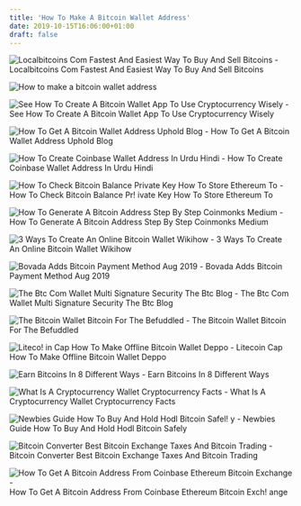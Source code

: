 ```yaml
---
title: 'How To Make A Bitcoin Wallet Address'
date: 2019-10-15T16:06:00+01:00
draft: false
---
```


![Localbitcoins Com Fastest And Easiest Way To Buy And Sell Bitcoins - ](https://localbitcoins.com/cached-static/img/guides/faq/howto_send_001.87121bde6fd7.png "Localbitcoins Com Fastest And Easiest Way To Buy And Sell Bitcoins | How to make a bitcoin wallet address") Localbitcoins Com Fastest And Easiest Way To Buy And Sell Bitcoins

![How to make a bitcoin wallet address](http://i.stack.imgur.com/bvn4l.png "How to make a bitcoin wallet address") 

![See How To Create A Bitcoin Wallet App To Use Cryptocurrency Wisely - ](https://www.cleveroad.com/images/article-previews/bitcoinJ.png "See How To Create A Bitcoin Wallet App To Use Cryptocurrency Wisely | How to make a bitcoin wallet address") See How To Create A Bitcoin Wallet App To Use Cryptocurrency Wisely

![How To Get A Bitcoin Wallet Address Uphold Blog - ](https://uphold.com/en/blog/wp-content/uploads/2018/06/BITCOIN-WALLET_FEATURED-1-750x422.png "How To Get A Bitcoin Wallet Address Uphold Blog | How to make a bitcoin wallet address") How To Get A Bitcoin Wallet Address Uphold Blog

![How To Create Coinbase Wallet Address In Urdu Hindi - ](https://i.ytimg.com/vi/2ReRssVedgw/maxresdefault.jpg "How To Create Coinbase Wallet Address In Urdu Hindi | How to make a bitcoin wallet address") How To Create Coinbase Wallet Address In Urdu Hindi

![How To Check Bitcoin Balance Private Key How To Store Ethereum To - ](https://i2.wp.com/sebfor.com/wp-content/uploads/2017/09/Image-2.png?resize\u003d565,617 "How To Check Bitcoin Balance Private Key How To Store Ethereum To | How to make!    a bitcoin wallet address") How To Check Bitcoin Balance Pr! ivate Key How To Store Ethereum To

![How To Generate A Bitcoin Address Step By Step Coinmonks Medium - ](https://miro.medium.com/max/996/0*1S3ycUgSmsKkw9SD.jpg "How To Generate A Bitcoin Address Step By Step Coinmonks Medium | How to make a bitcoin wallet address") How To Generate A Bitcoin Address Step By Step Coinmonks Medium

![3 Ways To Create An Online Bitcoin Wallet Wikihow - ](https://www.wikihow.com/images/thumb/a/ab/Create-an-Online-Bitcoin-Wallet-Step-2-Version-2.jpg/aid1757650-v4-728px-Create-an-Online-Bitcoin-Wallet-Step-2-Version-2.jpg "3 Ways To Create An Online Bitcoin Wallet Wikihow | How to make a bitcoin wallet address") 3 Ways To Create An Online Bitcoin Wallet Wikihow

![Bovada Adds Bitcoin Payment Method Aug 2019 - ](https://bettingsitesusa.net/wp-content/uploads/2016/05/bovada-bitcoin-address.jpg "Bovada Adds Bitcoin Payment Method Aug 2019 | How to make a bitcoin wallet address") Bovada Adds Bitcoin Payment Method Aug 2019

![The Btc Com Wallet Multi Signature Security The Btc Blog - ](https://miro.medium.com/max/700/1*CKYAbO1-KYNXYxc9x7negQ.png "The Btc Com Wallet Multi Signature Security The Btc Blog | How to make a bitcoin wallet address") The Btc Com Wallet Multi Signature Security The Btc Blog

![The Bitcoin Wallet Bitcoin For The Befuddled - ](https://ebrary.net/imag/edu/bar_bfbuf/image006.jpg "The Bitcoin Wallet Bitcoin For The Befuddled | How to make a bitcoin wallet address") The Bitcoin Wallet Bitcoin For The Befuddled

![Liteco!   in Cap How To Make Offline Bitcoin Wallet Deppo - ](https://cdn-images-1.medium.com/max/1024/0*gFPnRKs6nGqQ3aSz. "Litecoin Cap!    How To Make Offline Bitcoin Wallet Deppo | How to make a bitcoin wallet address") Litecoin Cap How To Make Offline Bitcoin Wallet Deppo

![Earn Bitcoins In 8 Different Ways - ](http://earn-bitcoins.com/images/earn-bitcoins-donations-qr-code.png "Earn Bitcoins In 8 Different Ways | How to make a bitcoin wallet address") Earn Bitcoins In 8 Different Ways

![What Is A Cryptocurrency Wallet Cryptocurrency Facts - ](https://media.cryptocurrencyfacts.com/2015/06/bitcoin-wallet1.png "What Is A Cryptocurrency Wallet Cryptocurrency Facts | How to make a bitcoin wallet address") What Is A Cryptocurrency Wallet Cryptocurrency Facts

![Newbies Guide How To Buy And Hold Hodl Bitcoin Safel!   y - ](https://bestbitcoinexchange.com/wp-content/uploads/2017/10/coinbase-my-wallet-address.gif "Newbies Guide How To Buy And Hold Hodl Bitcoin Safely | How to make a bitcoin wallet address") Newbies Guide How To Buy And Hold Hodl Bitcoin Safely

![Bitcoin Converter Best Bitcoin Exchange Taxes And Bitcoin Trading - ](https://i.pinimg.com/736x/57/61/6d/57616d16d88e755de37eb56b3a679ea9.jpg "Bitcoin Converter Best Bitcoin Exchange Taxes And Bitcoin Trading | How to make a bitcoin wallet address") Bitcoin Converter Best Bitcoin Exchange Taxes And Bitcoin Trading

![How To Get A Bitcoin Address From Coinbase Ethereum Bitcoin Exchange - ](http://www.madeforbitcoin.com/wp-content/uploads/2014/05/Create-New-Bitcoin-Wallet-Address-in-Coinbase.png "How To Get A Bitcoin Address From Coinbase Ethereum Bitcoin Exchange | How to make a bitcoin wallet address") How To Get A Bitcoin Address From Coinbase Ethereum Bitcoin Exch! ange